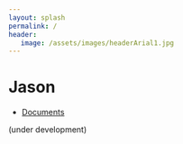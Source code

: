 ```yaml
---
layout: splash
permalink: /
header:
   image: /assets/images/headerArial1.jpg
---
```

# Jason

- [Documents](http://jason-lang.github.io/jason/doc/)

(under development)
